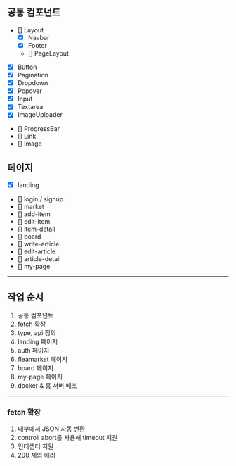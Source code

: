 ## 공통 컴포넌트

- [] Layout
  - [x] Navbar
  - [x] Footer
  - [] PageLayout
- [x] Button
- [x] Pagination
- [x] Dropdown
- [x] Popover
- [x] Input
- [x] Textarea
- [x] ImageUploader
- [] ProgressBar
- [] Link
- [] Image

## 페이지

- [x] landing
- [] login / signup
- [] market
- [] add-item
- [] edit-item
- [] item-detail
- [] board
- [] write-article
- [] edit-article
- [] article-detail
- [] my-page

---

## 작업 순서

1. 공통 컴포넌트
2. fetch 확장
3. type, api 정의
4. landing 페이지
5. auth 페이지
6. fleamarket 페이지
7. board 페이지
8. my-page 페이지
9. docker & 홈 서버 배포

---

### fetch 확장

1. 내부에서 JSON 자동 변환
2. controll abort를 사용해 timeout 지원
3. 인터셉터 지원
4. 200 제외 에러
